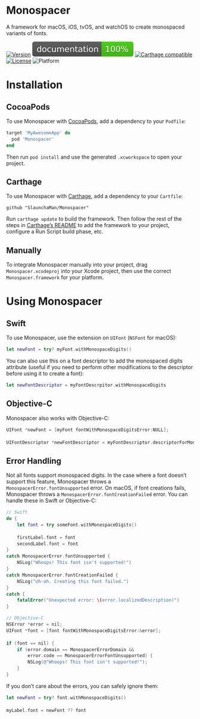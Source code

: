 # Monospacer

A framework for macOS, iOS, tvOS, and watchOS to create monospaced variants of fonts.

[![Version](https://img.shields.io/cocoapods/v/Monospacer.svg?style=flat)](https://cocoapods.org/pods/Monospacer)
![Documentation](docs/badge.svg)
[![Carthage compatible](https://img.shields.io/badge/Carthage-compatible-4BC51D.svg?style=flat)](https://github.com/Carthage/Carthage)
[![License](https://img.shields.io/cocoapods/l/Monospacer.svg?style=flat)](https://github.com/SlaunchaMan/Monospacer/blob/master/LICENSE)
![Platform](https://img.shields.io/cocoapods/p/Monospacer.svg?style=flat)

# Installation

## CocoaPods

To use Monospacer with [CocoaPods](https://cocoapods.org), add a dependency to your `Podfile`:

```Ruby
target 'MyAwesomeApp' do
  pod 'Monospacer'
end
```

Then run `pod install` and use the generated `.xcworkspace` to open your project.

## Carthage

To use Monospacer with [Carthage](https://github.com/Carthage/Carthage), add a dependency to your `Cartfile`:

```
github "SlaunchaMan/Monospacer"
```

Run `carthage update` to build the framework. Then follow the rest of the steps in [Carthage’s README](https://github.com/Carthage/Carthage#getting-started) to add the framework to your project, configure a Run Script build phase, etc.

## Manually

To integrate Monospacer manually into your project, drag `Monospacer.xcodeproj` into your Xcode project, then use the correct `Monospacer.framework` for your platform.

# Using Monospacer

## Swift

To use Monospacer, use the extension on `UIFont` (`NSFont` for macOS):

```Swift
let newFont = try? myFont.withMonospaceDigits()
```

You can also use this on a font descriptor to add the monospaced digits attribute (useful if you need to perform other modifications to the descriptor before using it to create a font):

```Swift
let newFontDescriptor = myFontDescrpitor.withMonospaceDigits
```

## Objective-C

Monospacer also works with Objective-C:

```Objective-C
UIFont *newFont = [myFont fontWithMonospaceDigitsError:NULL];

UIFontDescriptor *newFontDescriptor = myFontDescriptor.descriptorForMonospaceDigits;
```

## Error Handling

Not all fonts support monospaced digits. In the case where a font doesn’t support this feature, Monospacer throws a `MonospacerError.fontUnsupported` error. On macOS, if font creations fails, Monospacer throws a `MonospacerError.fontCreationFailed` error.  You can handle these in Swift or Objective-C:

```Swift
// Swift
do {
    let font = try someFont.withMonospaceDigits()

    firstLabel.font = font
    secondLabel.font = font
}
catch MonospacerError.fontUnsupported {
    NSLog("Whoops! This font isn't supported!")
}
catch MonospacerError.fontCreationFailed {
    NSLog("Uh-oh. Creating this font failed.")
}
catch {
    fatalError("Unexpected error: \(error.localizedDescription)")
}
```

```Objective-C
// Objective-C
NSError *error = nil;
UIFont *font = [font fontWithMonospaceDigitsError:&error];

if (font == nil) {
    if (error.domain == MonospacerErrorDomain &&
        error.code == MonospacerErrorFontUnsupported) {
        NSLog(@"Whoops! This font isn't supported!");
    }
}
```
If you don’t care about the errors, you can safely ignore them:

```Swift
let newFont = try? font.withMonospaceDigits()

myLabel.font = newFont ?? font
```
